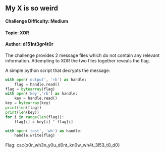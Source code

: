## My X is so weird

#### Challenge Difficulty: Medium
#### Topic: XOR
#### Author: d151nt3gr4t0r

The challenge provides 2 message files which do not contain any relevant information. Attempting to XOR the two files together reveals the flag.

A simple python script that decrypts the message:
```python
with open('output', 'rb') as handle:
    flag = handle.read()
flag = bytearray(flag)
with open('key','rb') as handle:
    key = handle.read()
key = bytearray(key)
print(len(flag))
print(len(key))
for i in range(len(flag)):
    flag[i] = key[i] ^ flag[i]

with open('test', 'wb') as handle:
    handle.write(flag)

```

Flag: csc{x0r_wh3n_y0u_d0nt_kn0w_wh4t_3l53_t0_d0}